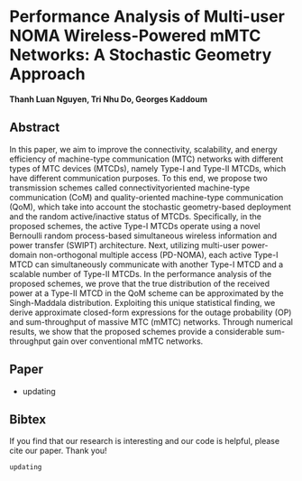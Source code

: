 # Performance Analysis of Multi-user NOMA Wireless-Powered mMTC Networks: A Stochastic Geometry Approach

**Thanh Luan Nguyen, Tri Nhu Do, Georges Kaddoum**

## Abstract
In this paper, we aim to improve the connectivity, scalability, and energy efficiency of machine-type communication
(MTC) networks with different types of MTC devices (MTCDs), namely Type-I and Type-II MTCDs, which
have different communication purposes. To this end, we propose two transmission schemes called connectivityoriented
machine-type communication (CoM) and quality-oriented machine-type communication (QoM), which take
into account the stochastic geometry-based deployment and the random active/inactive status of MTCDs. Specifically,
in the proposed schemes, the active Type-I MTCDs operate using a novel Bernoulli random process-based
simultaneous wireless information and power transfer (SWIPT) architecture. Next, utilizing multi-user power-domain
non-orthogonal multiple access (PD-NOMA), each active Type-I MTCD can simultaneously communicate with
another Type-I MTCD and a scalable number of Type-II MTCDs. In the performance analysis of the proposed
schemes, we prove that the true distribution of the received power at a Type-II MTCD in the QoM scheme can be
approximated by the Singh-Maddala distribution. Exploiting this unique statistical finding, we derive approximate
closed-form expressions for the outage probability (OP) and sum-throughput of massive MTC (mMTC) networks.
Through numerical results, we show that the proposed schemes provide a considerable sum-throughput gain over
conventional mMTC networks.

## Paper
- updating
## Bibtex
If you find that our research is interesting and our code is helpful, please cite our paper. Thank you!

```
updating
```
